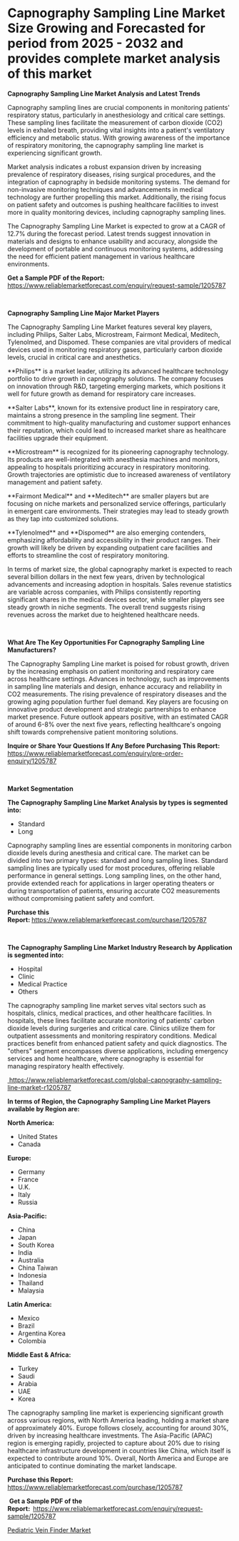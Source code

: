 <p><h1>Capnography Sampling Line Market Size Growing and Forecasted for period from 2025 - 2032 and provides complete market analysis of this market</h1></p><p><strong>Capnography Sampling Line Market Analysis and Latest Trends</strong></p>
<p><p>Capnography sampling lines are crucial components in monitoring patients' respiratory status, particularly in anesthesiology and critical care settings. These sampling lines facilitate the measurement of carbon dioxide (CO2) levels in exhaled breath, providing vital insights into a patient's ventilatory efficiency and metabolic status. With growing awareness of the importance of respiratory monitoring, the capnography sampling line market is experiencing significant growth.</p><p>Market analysis indicates a robust expansion driven by increasing prevalence of respiratory diseases, rising surgical procedures, and the integration of capnography in bedside monitoring systems. The demand for non-invasive monitoring techniques and advancements in medical technology are further propelling this market. Additionally, the rising focus on patient safety and outcomes is pushing healthcare facilities to invest more in quality monitoring devices, including capnography sampling lines.</p><p>The Capnography Sampling Line Market is expected to grow at a CAGR of 12.7% during the forecast period. Latest trends suggest innovation in materials and designs to enhance usability and accuracy, alongside the development of portable and continuous monitoring systems, addressing the need for efficient patient management in various healthcare environments.</p></p>
<p><strong>Get a Sample PDF of the Report:&nbsp;</strong> <a href="https://www.reliablemarketforecast.com/enquiry/request-sample/1205787?utm_campaign=3080&utm_medium=2&utm_source=Github&utm_content=ia&utm_term=03032025&utm_id=capnography-sampling-line">https://www.reliablemarketforecast.com/enquiry/request-sample/1205787</a></p>
<p>&nbsp;</p>
<p><strong>Capnography Sampling Line Major Market Players</strong></p>
<p><p>The Capnography Sampling Line Market features several key players, including Philips, Salter Labs, Microstream, Fairmont Medical, Meditech, Tylenolmed, and Dispomed. These companies are vital providers of medical devices used in monitoring respiratory gases, particularly carbon dioxide levels, crucial in critical care and anesthetics.</p><p>**Philips** is a market leader, utilizing its advanced healthcare technology portfolio to drive growth in capnography solutions. The company focuses on innovation through R&D, targeting emerging markets, which positions it well for future growth as demand for respiratory care increases.</p><p>**Salter Labs**, known for its extensive product line in respiratory care, maintains a strong presence in the sampling line segment. Their commitment to high-quality manufacturing and customer support enhances their reputation, which could lead to increased market share as healthcare facilities upgrade their equipment.</p><p>**Microstream** is recognized for its pioneering capnography technology. Its products are well-integrated with anesthesia machines and monitors, appealing to hospitals prioritizing accuracy in respiratory monitoring. Growth trajectories are optimistic due to increased awareness of ventilatory management and patient safety.</p><p>**Fairmont Medical** and **Meditech** are smaller players but are focusing on niche markets and personalized service offerings, particularly in emergent care environments. Their strategies may lead to steady growth as they tap into customized solutions.</p><p>**Tylenolmed** and **Dispomed** are also emerging contenders, emphasizing affordability and accessibility in their product ranges. Their growth will likely be driven by expanding outpatient care facilities and efforts to streamline the cost of respiratory monitoring.</p><p>In terms of market size, the global capnography market is expected to reach several billion dollars in the next few years, driven by technological advancements and increasing adoption in hospitals. Sales revenue statistics are variable across companies, with Philips consistently reporting significant shares in the medical devices sector, while smaller players see steady growth in niche segments. The overall trend suggests rising revenues across the market due to heightened healthcare needs.</p></p>
<p>&nbsp;</p>
<p><strong>What Are The Key Opportunities For Capnography Sampling Line Manufacturers?</strong></p>
<p><p>The Capnography Sampling Line market is poised for robust growth, driven by the increasing emphasis on patient monitoring and respiratory care across healthcare settings. Advances in technology, such as improvements in sampling line materials and design, enhance accuracy and reliability in CO2 measurements. The rising prevalence of respiratory diseases and the growing aging population further fuel demand. Key players are focusing on innovative product development and strategic partnerships to enhance market presence. Future outlook appears positive, with an estimated CAGR of around 6-8% over the next five years, reflecting healthcare's ongoing shift towards comprehensive patient monitoring solutions.</p></p>
<p><strong>Inquire or Share Your Questions If Any Before Purchasing This Report:</strong> <a href="https://www.reliablemarketforecast.com/enquiry/pre-order-enquiry/1205787?utm_campaign=3080&utm_medium=2&utm_source=Github&utm_content=ia&utm_term=03032025&utm_id=capnography-sampling-line">https://www.reliablemarketforecast.com/enquiry/pre-order-enquiry/1205787</a></p>
<p>&nbsp;</p>
<p><strong>Market Segmentation</strong></p>
<p><strong>The Capnography Sampling Line Market Analysis by types is segmented into:</strong></p>
<p><ul><li>Standard</li><li>Long</li></ul></p>
<p><p>Capnography sampling lines are essential components in monitoring carbon dioxide levels during anesthesia and critical care. The market can be divided into two primary types: standard and long sampling lines. Standard sampling lines are typically used for most procedures, offering reliable performance in general settings. Long sampling lines, on the other hand, provide extended reach for applications in larger operating theaters or during transportation of patients, ensuring accurate CO2 measurements without compromising patient safety and comfort.</p></p>
<p><strong>Purchase this Report:&nbsp;</strong><a href="https://www.reliablemarketforecast.com/purchase/1205787?utm_campaign=3080&utm_medium=2&utm_source=Github&utm_content=ia&utm_term=03032025&utm_id=capnography-sampling-line">https://www.reliablemarketforecast.com/purchase/1205787</a></p>
<p>&nbsp;</p>
<p><strong>The Capnography Sampling Line Market Industry Research by Application is segmented into:</strong></p>
<p><ul><li>Hospital</li><li>Clinic</li><li>Medical Practice</li><li>Others</li></ul></p>
<p><p>The capnography sampling line market serves vital sectors such as hospitals, clinics, medical practices, and other healthcare facilities. In hospitals, these lines facilitate accurate monitoring of patients' carbon dioxide levels during surgeries and critical care. Clinics utilize them for outpatient assessments and monitoring respiratory conditions. Medical practices benefit from enhanced patient safety and quick diagnostics. The "others" segment encompasses diverse applications, including emergency services and home healthcare, where capnography is essential for managing respiratory health effectively.</p></p>
<p><a href="https://www.reliablemarketforecast.com/global-capnography-sampling-line-market-r1205787?utm_campaign=3080&utm_medium=2&utm_source=Github&utm_content=ia&utm_term=03032025&utm_id=capnography-sampling-line">&nbsp;https://www.reliablemarketforecast.com/global-capnography-sampling-line-market-r1205787</a></p>
<p><strong>In terms of Region, the Capnography Sampling Line Market Players available by Region are:</strong></p>
<p>
    <p> <strong> North America: </strong>
        <ul>
            <li>United States</li>
            <li>Canada</li>
        </ul>
        </p> 
    <p> <strong> Europe: </strong>
        <ul>
            <li>Germany</li>
            <li>France</li>
            <li>U.K.</li>
            <li>Italy</li>
            <li>Russia</li>
        </ul>
        </p> 
    <p> <strong> Asia-Pacific: </strong>
        <ul>
            <li>China</li>
            <li>Japan</li>
            <li>South Korea</li>
            <li>India</li>
            <li>Australia</li>
            <li>China Taiwan</li>
            <li>Indonesia</li>
            <li>Thailand</li>
            <li>Malaysia</li>
        </ul>
        </p> 
    <p> <strong> Latin America: </strong>
        <ul>
            <li>Mexico</li>
            <li>Brazil</li>
            <li>Argentina Korea</li>
            <li>Colombia</li>
        </ul>
        </p> 
    <p> <strong> Middle East & Africa: </strong>
        <ul>
            <li>Turkey</li>
            <li>Saudi</li>
            <li>Arabia</li>
            <li>UAE</li>
            <li>Korea</li>
        </ul>
    </p>
    </p>
<p><p>The capnography sampling line market is experiencing significant growth across various regions, with North America leading, holding a market share of approximately 40%. Europe follows closely, accounting for around 30%, driven by increasing healthcare investments. The Asia-Pacific (APAC) region is emerging rapidly, projected to capture about 20% due to rising healthcare infrastructure development in countries like China, which itself is expected to contribute around 10%. Overall, North America and Europe are anticipated to continue dominating the market landscape.</p></p>
<p><strong>Purchase this Report: </strong><a href="https://www.reliablemarketforecast.com/purchase/1205787?utm_campaign=3080&utm_medium=2&utm_source=Github&utm_content=ia&utm_term=03032025&utm_id=capnography-sampling-line">https://www.reliablemarketforecast.com/purchase/1205787</a></p>
<p>&nbsp;<strong>Get a Sample PDF of the Report:&nbsp;&nbsp;</strong><a href="https://www.reliablemarketforecast.com/enquiry/request-sample/1205787?utm_campaign=3080&utm_medium=2&utm_source=Github&utm_content=ia&utm_term=03032025&utm_id=capnography-sampling-line">https://www.reliablemarketforecast.com/enquiry/request-sample/1205787</a></p>
<p><strong></strong></p>
<p><p><a href="https://github.com/mabutironaldo/Market-Research-Report-List-7/blob/main/pediatric-vein-finder-market.md?utm_campaign=3080&utm_medium=2&utm_source=Github&utm_content=ia&utm_term=03032025&utm_id=capnography-sampling-line">Pediatric Vein Finder Market</a></p></p>